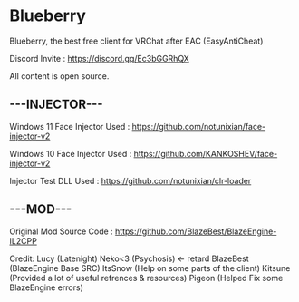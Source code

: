 # Blueberry
Blueberry, the best free client for VRChat after EAC (EasyAntiCheat)

Discord Invite : https://discord.gg/Ec3bGGRhQX

All content is open source.

---INJECTOR---
--------------
Windows 11 Face Injector Used : https://github.com/notunixian/face-injector-v2

Windows 10 Face Injector Used : https://github.com/KANKOSHEV/face-injector-v2

Injector Test DLL Used : https://github.com/notunixian/clr-loader


---MOD---
---------
Original Mod Source Code : https://github.com/BlazeBest/BlazeEngine-IL2CPP

Credit:
Lucy (Latenight)
Neko<3 (Psychosis) <- retard
BlazeBest (BlazeEngine Base SRC)
ItsSnow (Help on some parts of the client)
Kitsune (Provided a lot of useful refrences & resources)
Pigeon (Helped Fix some BlazeEngine errors)

